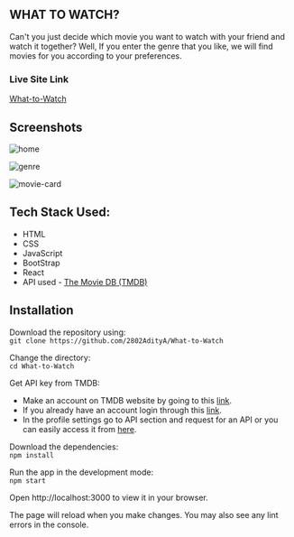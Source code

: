 ## WHAT TO WATCH?
Can't you just decide which movie you want to watch with your friend and watch it together? 
Well, If you enter the genre that you like, we will find movies for you according to your preferences.

### Live Site Link
[What-to-Watch](https://whatowatch.netlify.app/)

## Screenshots
![home](https://user-images.githubusercontent.com/84802479/199338491-5babf27b-3572-46df-8452-b781b1283f9e.png)

![genre](https://user-images.githubusercontent.com/84802479/199338514-91b04243-3d65-45e7-9f9c-78c743f9f547.png)

![movie-card](https://user-images.githubusercontent.com/84802479/199338536-d953bffe-d892-46f4-a48b-3d5c3ee8f660.png)

## Tech Stack Used:
* HTML
* CSS
* JavaScript
* BootStrap
* React
* API used - [The Movie DB (TMDB)](https://www.themoviedb.org/)

## Installation
Download the repository using:  
`git clone https://github.com/2802AdityA/What-to-Watch`

Change the directory:  
`cd What-to-Watch`

Get API key from TMDB:  
* Make an account on TMDB website by going to this [link](https://www.themoviedb.org/signup).
* If you already have an account login through this [link](https://www.themoviedb.org/login).
* In the profile settings go to API section and request for an API or you can easily access it from [here](https://www.themoviedb.org/settings/api/request).

Download the dependencies:  
`npm install`

Run the app in the development mode:  
`npm start`

Open http://localhost:3000 to view it in your browser.

The page will reload when you make changes.
You may also see any lint errors in the console.
